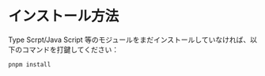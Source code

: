 # インストール方法

Type Scrpt/Java Script 等のモジュールをまだインストールしていなければ、以下のコマンドを打鍵してください：  

```shell
pnpm install
```
